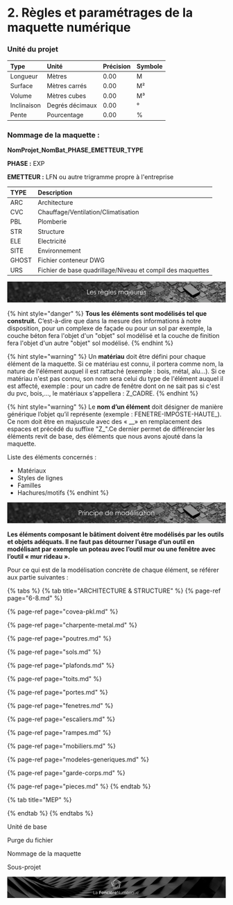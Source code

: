 # 2. Règles et paramétrages de la maquette numérique

### 

### Unité du projet

| Type | Unité | Précision | Symbole |
| :--- | :--- | :--- | :--- |
| Longueur | Mètres | 0.00 | M |
| Surface | Mètres carrés | 0.00 | M² |
| Volume | Mètres cubes | 0.00 | M³ |
| Inclinaison | Degrés décimaux | 0.00 | ° |
| Pente | Pourcentage | 0.00 | % |

### Nommage de la maquette :

**NomProjet**\_**NomBat**\_**PHASE**\_**EMETTEUR**\_**TYPE**

**PHASE :** EXP

**EMETTEUR :** LFN ou autre trigramme propre à l'entreprise

| TYPE | Description |
| :--- | :--- |
| ARC | Architecture |
| CVC | Chauffage/Ventilation/Climatisation |
| PBL | Plomberie |
| STR | Structure |
| ELE | Electricité |
| SITE | Environnement |
| GHOST | Fichier conteneur DWG |
| URS | Fichier de base quadrillage/Niveau et compil des maquettes |

![](../../.gitbook/assets/regles-majeures.png)

{% hint style="danger" %}
**Tous les éléments sont modélisés tel que construit.** C’est-à-dire que dans la mesure des informations à notre disposition, pour un complexe de façade ou pour un sol par exemple, la couche béton fera l'objet d'un "objet" sol modélisé et la couche de finition fera l'objet d'un autre "objet" sol modélisé.
{% endhint %}

{% hint style="warning" %}
Un **matériau** doit être défini pour chaque élément de la maquette. Si ce matériau est connu, il portera comme nom, la nature de l'élément auquel il est rattaché \(exemple : bois, métal, alu…\). Si ce matériau n'est pas connu, son nom sera celui du type de l'élément auquel il est affecté, exemple : pour un cadre de fenêtre dont on ne sait pas si c'est du pvc, bois,..., le matériaux s'appellera : Z\_CADRE.
{% endhint %}

{% hint style="warning" %}
Le **nom d’un élément** doit désigner de manière générique l’objet qu’il représente \(exemple : FENETRE-IMPOSTE-HAUTE_\). Ce nom doit être en majuscule avec des « \__» en remplacement des espaces et précédé du suffixe "Z\_".Ce dernier permet de différencier les éléments revit de base, des éléments que nous avons ajouté dans la maquette.

Liste des éléments concernés :

* Matériaux
* Styles de lignes
* Familles
* Hachures/motifs
{% endhint %}

![](../../.gitbook/assets/principe-de-mod.png)


**Les éléments composant le bâtiment doivent être modélisés par les outils et objets adéquats. Il ne faut pas détourner l’usage d’un outil en modélisant par exemple un poteau avec l’outil mur ou une fenêtre avec l’outil « mur rideau ».**

Pour ce qui est de la modélisation concrète de chaque élément, se référer aux  partie suivantes :

{% tabs %}
{% tab title="ARCHITECTURE & STRUCTURE" %}
{% page-ref page="6-8.md" %}

{% page-ref page="covea-pkl.md" %}

{% page-ref page="charpente-metal.md" %}

{% page-ref page="poutres.md" %}

{% page-ref page="sols.md" %}

{% page-ref page="plafonds.md" %}

{% page-ref page="toits.md" %}

{% page-ref page="portes.md" %}

{% page-ref page="fenetres.md" %}

{% page-ref page="escaliers.md" %}

{% page-ref page="rampes.md" %}

{% page-ref page="mobiliers.md" %}

{% page-ref page="modeles-generiques.md" %}

{% page-ref page="garde-corps.md" %}

{% page-ref page="pieces.md" %}
{% endtab %}

{% tab title="MEP" %}

{% endtab %}
{% endtabs %}

Unité de base

Purge du fichier

Nommage de la maquette

Sous-projet



![](../../.gitbook/assets/wallpaper_fnum_black.jpg)

